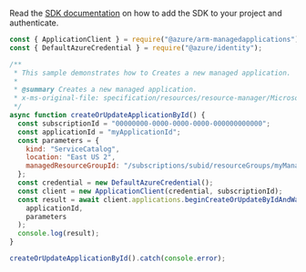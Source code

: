 Read the [SDK documentation](https://github.com/Azure/azure-sdk-for-js/blob/%40azure%2Farm-managedapplications_2.0.1/sdk/managedapplications/arm-managedapplications/README.md) on how to add the SDK to your project and authenticate.

```javascript
const { ApplicationClient } = require("@azure/arm-managedapplications");
const { DefaultAzureCredential } = require("@azure/identity");

/**
 * This sample demonstrates how to Creates a new managed application.
 *
 * @summary Creates a new managed application.
 * x-ms-original-file: specification/resources/resource-manager/Microsoft.Solutions/stable/2018-06-01/examples/createOrUpdateApplicationById.json
 */
async function createOrUpdateApplicationById() {
  const subscriptionId = "00000000-0000-0000-0000-000000000000";
  const applicationId = "myApplicationId";
  const parameters = {
    kind: "ServiceCatalog",
    location: "East US 2",
    managedResourceGroupId: "/subscriptions/subid/resourceGroups/myManagedRG",
  };
  const credential = new DefaultAzureCredential();
  const client = new ApplicationClient(credential, subscriptionId);
  const result = await client.applications.beginCreateOrUpdateByIdAndWait(
    applicationId,
    parameters
  );
  console.log(result);
}

createOrUpdateApplicationById().catch(console.error);
```
